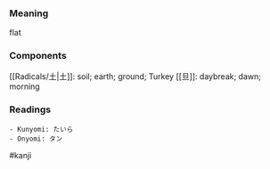 ### Meaning

flat

### Components

[[Radicals/土|土]]: soil; earth; ground; Turkey [[旦]]: daybreak; dawn; morning

### Readings

```
- Kunyomi: たいら
- Onyomi: タン
```

#kanji